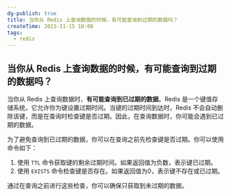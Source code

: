 ```yaml
---
dg-publish: true
title: 当你从 Redis 上查询数据的时候，有可能查询到过期的数据吗？
createTime: 2023-11-15 10:08
tags:
  - redis
---
```

## 当你从 Redis 上查询数据的时候，有可能查询到过期的数据吗？

当你从 Redis 上查询数据时，**有可能查询到已过期的数据**。Redis 是一个键值存储系统，它允许你为键设置过期时间。当键的过期时间到达时，Redis 不会自动删除该键，而是在查询时检查键是否过期。因此，在查询数据时，你可能会遇到已过期的数据。

为了避免查询到已过期的数据，你可以在查询之前先检查键是否过期。你可以使用命令如下：

1. 使用 `TTL` 命令获取键的剩余过期时间。如果返回值为负数，表示键已过期。
2. 使用 `EXISTS` 命令检查键是否存在。如果返回值为0，表示键不存在或已过期。

通过在查询之前进行这些检查，你可以确保只获取到未过期的数据。